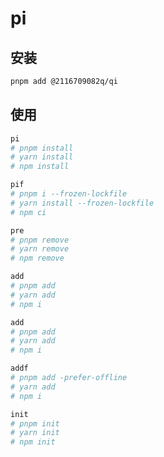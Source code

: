 # pi

## 安装
  
```bash
pnpm add @2116709082q/qi
```

## 使用

```bash
pi
# pnpm install
# yarn install
# npm install
```

```bash
pif
# pnpm i --frozen-lockfile
# yarn install --frozen-lockfile
# npm ci
```

```bash
pre
# pnpm remove
# yarn remove
# npm remove
```

```bash
add
# pnpm add
# yarn add
# npm i
```

```bash
add
# pnpm add
# yarn add
# npm i
```

```bash
addf
# pnpm add -prefer-offline
# yarn add
# npm i
```

```bash
init
# pnpm init
# yarn init
# npm init
```